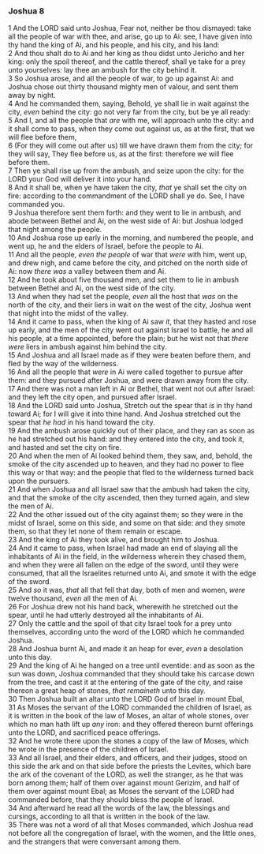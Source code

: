 ### Joshua 8

1 And the LORD said unto Joshua, Fear not, neither be thou dismayed: take all the people of war with thee, and arise, go up to Ai: see, I have given into thy hand the king of Ai, and his people, and his city, and his land:  
2 And thou shalt do to Ai and her king as thou didst unto Jericho and her king: only the spoil thereof, and the cattle thereof, shall ye take for a prey unto yourselves: lay thee an ambush for the city behind it.  
3 So Joshua arose, and all the people of war, to go up against Ai: and Joshua chose out thirty thousand mighty men of valour, and sent them away by night.  
4 And he commanded them, saying, Behold, ye shall lie in wait against the city, *even* behind the city: go not very far from the city, but be ye all ready:  
5 And I, and all the people that *are* with me, will approach unto the city: and it shall come to pass, when they come out against us, as at the first, that we will flee before them,  
6 (For they will come out after us) till we have drawn them from the city; for they will say, They flee before us, as at the first: therefore we will flee before them.  
7 Then ye shall rise up from the ambush, and seize upon the city: for the LORD your God will deliver it into your hand.  
8 And it shall be, when ye have taken the city, *that* ye shall set the city on fire: according to the commandment of the LORD shall ye do. See, I have commanded you.  
9 Joshua therefore sent them forth: and they went to lie in ambush, and abode between Bethel and Ai, on the west side of Ai: but Joshua lodged that night among the people.  
10 And Joshua rose up early in the morning, and numbered the people, and went up, he and the elders of Israel, before the people to Ai.  
11 And all the people, *even the people* of war that *were* with him, went up, and drew nigh, and came before the city, and pitched on the north side of Ai: now *there was* a valley between them and Ai.  
12 And he took about five thousand men, and set them to lie in ambush between Bethel and Ai, on the west side of the city.  
13 And when they had set the people, *even* all the host that *was* on the north of the city, and their liers in wait on the west of the city, Joshua went that night into the midst of the valley.  
14 And it came to pass, when the king of Ai saw *it*, that they hasted and rose up early, and the men of the city went out against Israel to battle, he and all his people, at a time appointed, before the plain; but he wist not that *there were* liers in ambush against him behind the city.  
15 And Joshua and all Israel made as if they were beaten before them, and fled by the way of the wilderness.  
16 And all the people that *were* in Ai were called together to pursue after them: and they pursued after Joshua, and were drawn away from the city.  
17 And there was not a man left in Ai or Bethel, that went not out after Israel: and they left the city open, and pursued after Israel.  
18 And the LORD said unto Joshua, Stretch out the spear that *is* in thy hand toward Ai; for I will give it into thine hand. And Joshua stretched out the spear that *he had* in his hand toward the city.  
19 And the ambush arose quickly out of their place, and they ran as soon as he had stretched out his hand: and they entered into the city, and took it, and hasted and set the city on fire.  
20 And when the men of Ai looked behind them, they saw, and, behold, the smoke of the city ascended up to heaven, and they had no power to flee this way or that way: and the people that fled to the wilderness turned back upon the pursuers.  
21 And when Joshua and all Israel saw that the ambush had taken the city, and that the smoke of the city ascended, then they turned again, and slew the men of Ai.  
22 And the other issued out of the city against them; so they were in the midst of Israel, some on this side, and some on that side: and they smote them, so that they let none of them remain or escape.  
23 And the king of Ai they took alive, and brought him to Joshua.  
24 And it came to pass, when Israel had made an end of slaying all the inhabitants of Ai in the field, in the wilderness wherein they chased them, and when they were all fallen on the edge of the sword, until they were consumed, that all the Israelites returned unto Ai, and smote it with the edge of the sword.  
25 And *so* it was, *that* all that fell that day, both of men and women, *were* twelve thousand, *even* all the men of Ai.  
26 For Joshua drew not his hand back, wherewith he stretched out the spear, until he had utterly destroyed all the inhabitants of Ai.  
27 Only the cattle and the spoil of that city Israel took for a prey unto themselves, according unto the word of the LORD which he commanded Joshua.  
28 And Joshua burnt Ai, and made it an heap for ever, *even* a desolation unto this day.  
29 And the king of Ai he hanged on a tree until eventide: and as soon as the sun was down, Joshua commanded that they should take his carcase down from the tree, and cast it at the entering of the gate of the city, and raise thereon a great heap of stones, *that remaineth* unto this day.  
30 Then Joshua built an altar unto the LORD God of Israel in mount Ebal,  
31 As Moses the servant of the LORD commanded the children of Israel, as it is written in the book of the law of Moses, an altar of whole stones, over which no man hath lift up *any* iron: and they offered thereon burnt offerings unto the LORD, and sacrificed peace offerings.  
32 And he wrote there upon the stones a copy of the law of Moses, which he wrote in the presence of the children of Israel.  
33 And all Israel, and their elders, and officers, and their judges, stood on this side the ark and on that side before the priests the Levites, which bare the ark of the covenant of the LORD, as well the stranger, as he that was born among them; half of them over against mount Gerizim, and half of them over against mount Ebal; as Moses the servant of the LORD had commanded before, that they should bless the people of Israel.  
34 And afterward he read all the words of the law, the blessings and cursings, according to all that is written in the book of the law.  
35 There was not a word of all that Moses commanded, which Joshua read not before all the congregation of Israel, with the women, and the little ones, and the strangers that were conversant among them.  
